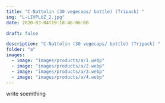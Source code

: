 ```yaml
---
title: "C-Nattolin (30 vegecaps/ bottle) (Tripack) "
img: "L-LIVPLUZ_2.jpg"
date: 2020-03-04T19:18:46-06:00

draft: false

description: "C-Nattolin (30 vegecaps/ bottle) (Tripack) "
folder: "a"
images:
  - image: "images/products/a/1.webp"
  - image: "images/products/a/2.webp"
  - image: "images/products/a/3.webp"
  - image: "images/products/a/4.webp"
---
```


write soemthing